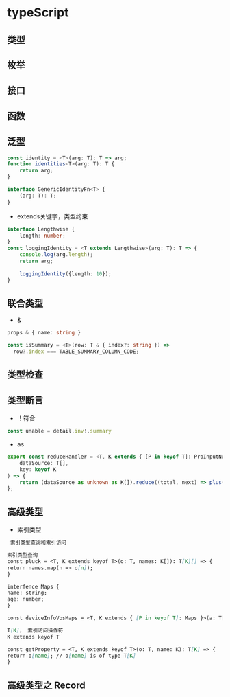 # typeScript

## 类型
## 枚举
## 接口
## 函数

## 泛型
```typescript
const identity = <T>(arg: T): T => arg;
function identities<T>(arg: T): T {
    return arg;
}

interface GenericIdentityFn<T> {
    (arg: T): T;
}
```
+ extends关键字，类型约束
```typescript
interface Lengthwise {
    length: number;
}
const loggingIdentity = <T extends Lengthwise>(arg: T): T => {
    console.log(arg.length);
    return arg;
    
    loggingIdentity({length: 10});
}
```
## 联合类型
+ &

```typescript
props & { name: string }

const isSummary = <T>(row: T & { index?: string }) =>
  row?.index === TABLE_SUMMARY_COLUMN_CODE;
```

## 类型检查
## 类型断言

-  ！符合
```typescript
const unable = detail.inv!.summary
```

-  as
```typescript
export const reduceHandler = <T, K extends { [P in keyof T]: ProInputNumberValueType }>(
    dataSource: T[],
    key: keyof K
) => {
    return (dataSource as unknown as K[]).reduce((total, next) => plus(total, next[key]), 0);
};
```

## 高级类型

+ 索引类型
```markdown
 索引类型查询和索引访问

索引类型查询
const pluck = <T, K extends keyof T>(o: T, names: K[]): T[K][] => {
return names.map(n => o[n]);
}

interfence Maps {
name: string;
age: number;
}

const deviceInfoVosMaps = <T, K extends { [P in keyof T]: Maps }>(a: T[], b: keyof K) => {};

T[K]， 索引访问操作符
K extends keyof T

const getProperty = <T, K extends keyof T>(o: T, name: K): T[K] => {
return o[name]; // o[name] is of type T[K]
}

```

## 高级类型之 Record

